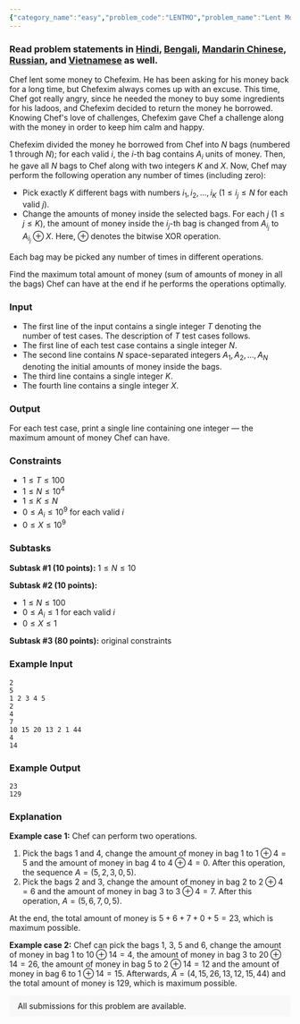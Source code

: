```yaml
---
{"category_name":"easy","problem_code":"LENTMO","problem_name":"Lent Money","problemComponents":{"constraints":"","constraintsState":false,"subtasks":"","subtasksState":false,"inputFormat":"","inputFormatState":false,"outputFormat":"","outputFormatState":false,"sampleTestCases":{"0":{"id":1,"input":"2\r\n5\r\n1 2 3 4 5\r\n2\r\n4\r\n7\r\n10 15 20 13 2 1 44\r\n4\r\n14","output":"23\r\n129","explanation":"**Example case 1:** Chef can perform two operations.\r\n1. Pick the bags $1$ and $4$, change the amount of money in bag $1$ to $1 \\oplus 4 = 5$ and the amount of money in bag $4$ to $4 \\oplus 4 = 0$. After this operation, the sequence $A = (5, 2, 3, 0, 5)$.\r\n2. Pick the bags $2$ and $3$, change the amount of money in bag $2$ to $2 \\oplus 4 = 6$ and the amount of money in bag $3$ to $3 \\oplus 4 = 7$. After this operation, $A = (5, 6, 7, 0, 5)$.\r\n\r\nAt the end, the total amount of money is $5+6+7+0+5 = 23$, which is maximum possible.\r\n\r\n**Example case 2:** Chef can pick the bags $1$, $3$, $5$ and $6$, change the amount of money in bag $1$ to $10 \\oplus 14 = 4$, the amount of money in bag $3$ to $20 \\oplus 14 = 26$, the amount of money in bag $5$ to $2 \\oplus 14 = 12$ and the amount of money in bag $6$ to $1 \\oplus 14 = 15$. Afterwards, $A = (4, 15, 26, 13, 12, 15, 44)$ and the total amount of money is $129$, which is maximum possible.","isDeleted":false}}},"video_editorial_url":"","languages_supported":{"0":"CPP14","1":"C","2":"JAVA","3":"PYTH 3.6","4":"PYTH","5":"PYP3","6":"CS2","7":"ADA","8":"PYPY","9":"TEXT","10":"PAS fpc","11":"NODEJS","12":"RUBY","13":"PHP","14":"GO","15":"HASK","16":"TCL","17":"PERL","18":"SCALA","19":"LUA","20":"kotlin","21":"BASH","22":"JS","23":"LISP sbcl","24":"rust","25":"PAS gpc","26":"BF","27":"CLOJ","28":"R","29":"D","30":"CAML","31":"FORT","32":"ASM","33":"swift","34":"FS","35":"WSPC","36":"LISP clisp","37":"SCM guile","38":"PERL6","39":"ERL","40":"CLPS","41":"ICK","42":"NICE","43":"PRLG","44":"ICON","45":"COB","46":"SCM chicken","47":"PIKE","48":"SCM qobi","49":"ST","50":"NEM"},"max_timelimit":1,"source_sizelimit":50000,"problem_author":"ucntstopme","problem_tester":null,"date_added":"24-04-2019","tags":{"0":"june19","1":"junechallenge","2":"ucntstopme"},"problem_difficulty_level":"Easy","best_tag":"","editorial_url":"https://discuss.codechef.com/problems/LENTMO","time":{"view_start_date":1560763800,"submit_start_date":1560763800,"visible_start_date":1560763800,"end_date":1735669800},"is_direct_submittable":false,"problemDiscussURL":"https://discuss.codechef.com/search?q=LENTMO","is_proctored":false,"visitedContests":{},"layout":"problem"}
---
```

### Read problem statements in [Hindi](https://www.codechef.com/download/translated/JUNE19/hindi/LENTMO.pdf), [Bengali](https://www.codechef.com/download/translated/JUNE19/bengali/LENTMO.pdf), [Mandarin Chinese](https://www.codechef.com/download/translated/JUNE19/mandarin/LENTMO.pdf), [Russian](https://www.codechef.com/download/translated/JUNE19/russian/LENTMO.pdf), and [Vietnamese](https://www.codechef.com/download/translated/JUNE19/vietnamese/LENTMO.pdf) as well.

Chef lent some money to Chefexim. He has been asking for his money back for a long time, but Chefexim always comes up with an excuse. This time, Chef got really angry, since he needed the money to buy some ingredients for his ladoos, and Chefexim decided to return the money he borrowed. Knowing Chef's love of challenges, Chefexim gave Chef a challenge along with the money in order to keep him calm and happy.

Chefexim divided the money he borrowed from Chef into $N$ bags (numbered $1$ through $N$); for each valid $i$, the $i$-th bag contains $A_i$ units of money. Then, he gave all $N$ bags to Chef along with two integers $K$ and $X$. Now, Chef may perform the following operation any number of times (including zero):
- Pick exactly $K$ different bags with numbers $i_1, i_2, \ldots, i_K$ ($1 \le i_j \le N$ for each valid $j$).
- Change the amounts of money inside the selected bags. For each $j$ ($1 \le j \le K$), the amount of money inside the $i_j$-th bag is changed from $A_{i_j}$ to $A_{i_j} \oplus X$. Here, $\oplus$ denotes the bitwise XOR operation.

Each bag may be picked any number of times in different operations.

Find the maximum total amount of money (sum of amounts of money in all the bags) Chef can have at the end if he performs the operations optimally.

### Input
- The first line of the input contains a single integer $T$ denoting the number of test cases. The description of $T$ test cases follows.
- The first line of each test case contains a single integer $N$.
- The second line contains $N$ space-separated integers $A_1, A_2, \ldots, A_N$ denoting the initial amounts of money inside the bags.
- The third line contains a single integer $K$.
- The fourth line contains a single integer $X$.

### Output
For each test case, print a single line containing one integer — the maximum amount of money Chef can have.

### Constraints 
- $1 \le T \le 100$
- $1 \le N \le 10^4$
- $1 \le K \le N$
- $0 \le A_i \le 10^9$ for each valid $i$
- $0 \le X \le 10^9$

### Subtasks
**Subtask #1 (10 points):** $1 \le N \le 10$

**Subtask #2 (10 points):**
- $1 \le N \le 100$
- $0 \le A_i \le 1$ for each valid $i$
- $0 \le X \le 1$

**Subtask #3 (80 points):** original constraints

### Example Input
```
2
5
1 2 3 4 5
2
4
7
10 15 20 13 2 1 44
4
14
```

### Example Output
```
23
129
```

### Explanation
**Example case 1:** Chef can perform two operations.
1. Pick the bags $1$ and $4$, change the amount of money in bag $1$ to $1 \oplus 4 = 5$ and the amount of money in bag $4$ to $4 \oplus 4 = 0$. After this operation, the sequence $A = (5, 2, 3, 0, 5)$.
2. Pick the bags $2$ and $3$, change the amount of money in bag $2$ to $2 \oplus 4 = 6$ and the amount of money in bag $3$ to $3 \oplus 4 = 7$. After this operation, $A = (5, 6, 7, 0, 5)$.

At the end, the total amount of money is $5+6+7+0+5 = 23$, which is maximum possible.

**Example case 2:** Chef can pick the bags $1$, $3$, $5$ and $6$, change the amount of money in bag $1$ to $10 \oplus 14 = 4$, the amount of money in bag $3$ to $20 \oplus 14 = 26$, the amount of money in bag $5$ to $2 \oplus 14 = 12$ and the amount of money in bag $6$ to $1 \oplus 14 = 15$. Afterwards, $A = (4, 15, 26, 13, 12, 15, 44)$ and the total amount of money is $129$, which is maximum possible.

<aside style='background: #f8f8f8;padding: 10px 15px;'><div>All submissions for this problem are available.</div></aside>